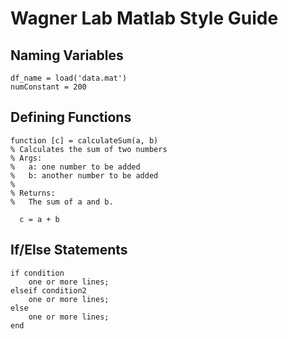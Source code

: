 Wagner Lab Matlab Style Guide
=======================
 
Naming Variables
--------------
 
```
df_name = load('data.mat')
numConstant = 200
```
 
Defining Functions
------------------
```
function [c] = calculateSum(a, b)
% Calculates the sum of two numbers
% Args:
%   a: one number to be added
%   b: another number to be added
%
% Returns: 
%   The sum of a and b.
  
  c = a + b

```
 
If/Else Statements
---------------------
```
if condition
	one or more lines;
elseif condition2
	one or more lines;
else
	one or more lines;
end
```